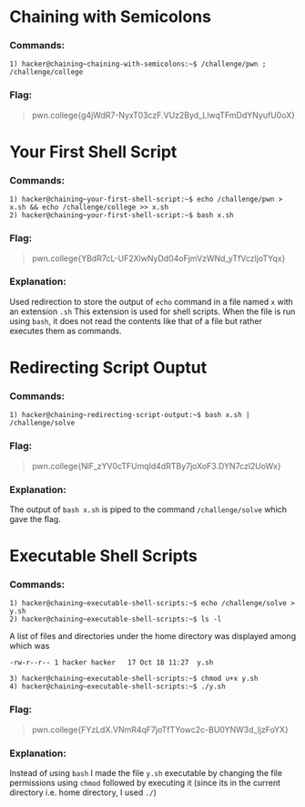 # Chaining with Semicolons
### Commands:
```
1) hacker@chaining~chaining-with-semicolons:~$ /challenge/pwn ; /challenge/college
```
### Flag: 
>pwn.college{g4jWdR7-NyxT03czF.VUz2Byd_LlwqTFmDdYNyufU0oX}

# Your First Shell Script
### Commands:
```
1) hacker@chaining~your-first-shell-script:~$ echo /challenge/pwn > x.sh && echo /challenge/college >> x.sh
2) hacker@chaining~your-first-shell-script:~$ bash x.sh
```
### Flag: 
>pwn.college{YBdR7cL-UF2XlwNyDd04oFjmVzWNd_yTfVczljoTYqx}
### Explanation:
Used redirection to store the output of `echo` command in a file named `x` with an extension `.sh` This extension is used for shell scripts. When the file is run using `bash`, it does not read the contents like that of a file but rather executes them as commands.

# Redirecting Script Ouptut
### Commands:
```
1) hacker@chaining~redirecting-script-output:~$ bash x.sh | /challenge/solve
```
### Flag:
>pwn.college{NlF_zYV0cTFUmqld4dRTBy7joXoF3.DYN7czl2UoWx}
### Explanation:
The output of `bash x.sh` is piped to the command `/challenge/solve` which gave the flag.

# Executable Shell Scripts
### Commands:
```
1) hacker@chaining~executable-shell-scripts:~$ echo /challenge/solve > y.sh
2) hacker@chaining~executable-shell-scripts:~$ ls -l
```
A list of files and directories under the home directory was displayed among which was

`-rw-r--r-- 1 hacker hacker   17 Oct 18 11:27  y.sh`
```
3) hacker@chaining~executable-shell-scripts:~$ chmod u+x y.sh
4) hacker@chaining~executable-shell-scripts:~$ ./y.sh
```
### Flag:
>pwn.college{FYzLdX.VNmR4qF7joTfTYowc2c-BU0YNW3d_ljzFoYX}
### Explanation:
Instead of using `bash` I made the file `y.sh` executable by changing the file permissions using `chmod` followed by executing it (since its in the current directory i.e. home directory, I used `./`)